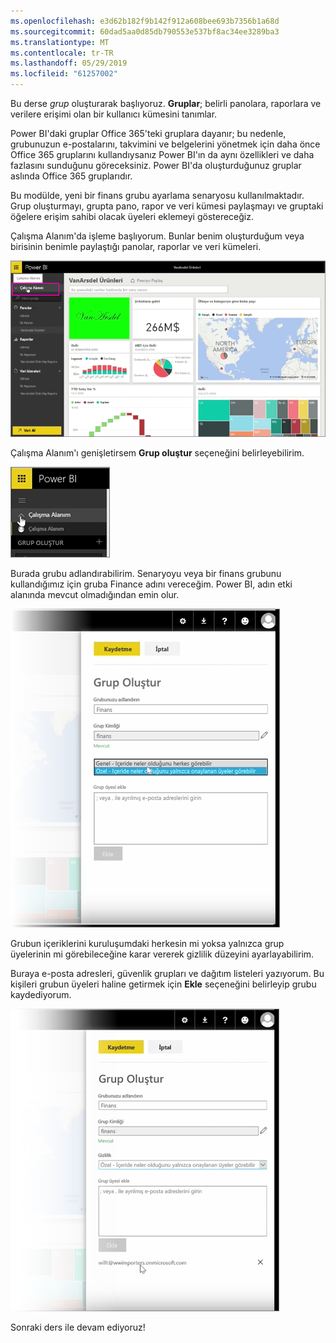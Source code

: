 ```yaml
---
ms.openlocfilehash: e3d62b182f9b142f912a608bee693b7356b1a68d
ms.sourcegitcommit: 60dad5aa0d85db790553e537bf8ac34ee3289ba3
ms.translationtype: MT
ms.contentlocale: tr-TR
ms.lasthandoff: 05/29/2019
ms.locfileid: "61257002"
---
```

Bu derse *grup* oluşturarak başlıyoruz. **Gruplar**; belirli panolara, raporlara ve verilere erişimi olan bir kullanıcı kümesini tanımlar.

Power BI'daki gruplar Office 365'teki gruplara dayanır; bu nedenle, grubunuzun e-postalarını, takvimini ve belgelerini yönetmek için daha önce Office 365 gruplarını kullandıysanız Power BI'ın da aynı özellikleri ve daha fazlasını sunduğunu göreceksiniz. Power BI'da oluşturduğunuz gruplar aslında Office 365 gruplarıdır.

Bu modülde, yeni bir finans grubu ayarlama senaryosu kullanılmaktadır. Grup oluşturmayı, grupta pano, rapor ve veri kümesi paylaşmayı ve gruptaki öğelere erişim sahibi olacak üyeleri eklemeyi göstereceğiz.

Çalışma Alanım'da işleme başlıyorum. Bunlar benim oluşturduğum veya birisinin benimle paylaştığı panolar, raporlar ve veri kümeleri.

![Power BI'da paylaşım ve işbirliği](./media/6-1-create-groups/pbi_learn06_01myworkspace.png)

Çalışma Alanım'ı genişletirsem **Grup oluştur** seçeneğini belirleyebilirim.

![Power BI'da paylaşım ve işbirliği](./media/6-1-create-groups/pbi_learn06_01expandmywkspace.png)

Burada grubu adlandırabilirim. Senaryoyu veya bir finans grubunu kullandığımız için gruba Finance adını vereceğim. Power BI, adın etki alanında mevcut olmadığından emin olur.

![Power BI'da paylaşım ve işbirliği](./media/6-1-create-groups/pbi_learn06_01creategroupdialog.png)

Grubun içeriklerini kuruluşumdaki herkesin mi yoksa yalnızca grup üyelerinin mi görebileceğine karar vererek gizlilik düzeyini ayarlayabilirim.

Buraya e-posta adresleri, güvenlik grupları ve dağıtım listeleri yazıyorum. Bu kişileri grubun üyeleri haline getirmek için **Ekle** seçeneğini belirleyip grubu kaydediyorum.

![Power BI'da paylaşım ve işbirliği](./media/6-1-create-groups/pbi_learn06_01savegroup.png)

Sonraki ders ile devam ediyoruz!

